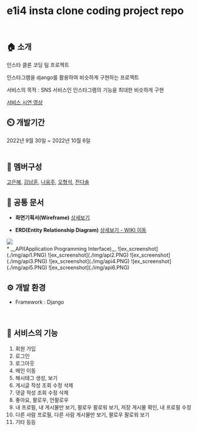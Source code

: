 # e1i4 insta clone coding project repo #  
<br/> 

## 🏠 소개

인스타 클론 코딩 팀 프로젝트

인스타그램을 django를 활용하여 비슷하게 구현하는 프로젝트

서비스의 목적 : SNS 서비스인 인스타그램의 기능을 최대한 비슷하게 구현  

[서비스 시연 영상](https://woong-garden.tistory.com/entry/2-%EC%83%88%EC%8B%B9%EC%9D%B4%EC%9D%98-%ED%94%84%EB%A1%9C%EC%A0%9D%ED%8A%B8-Django-%EC%9D%B8%EC%8A%A4%ED%83%80-%ED%81%B4%EB%A1%A0-%EC%BD%94%EB%94%A9)
<br/> 

## ⏲️ 개발기간
2022년 9월 30일 ~ 2022년 10월 6일  
<br/> 

## 🧙 멤버구성
[고은혜](https://github.com/gracegoh924), [김남훈](https://github.com/nhkmi1001), [나웅주](https://github.com/woong-garden), [오형석](https://github.com/auberr), [전다솔](https://github.com/0sol0)
<br/> 

## 📝 공통 문서

* __화면기획서(Wireframe)__ [상세보기](https://www.figma.com/proto/kPn3gSrv4c8r1tIW7zXEZY/e1i4_instaclone_wireframe_v1.0?node-id=5%3A208&scaling=min-zoom&page-id=0%3A1&starting-point-node-id=5%3A208)

* __ERD(Entity Relationship Diagram)__ [상세보기 - WIKI 이동](https://github.com/auberr/project_e1i4_insta_clone/wiki/ERD)
<img src="https://user-images.githubusercontent.com/6766202/193394013-62128eeb-6cf9-4e2c-94bf-5e6fcbbe6b7c.png">
<br>
* __API(Application Programming Interface)__
![ex_screenshot](./img/api1.PNG)
![ex_screenshot](./img/api2.PNG)
![ex_screenshot](./img/api3.PNG)
![ex_screenshot](./img/api4.PNG)
![ex_screenshot](./img/api5.PNG)
![ex_screenshot](./img/api6.PNG)

<br/> 


## ⚙️ 개발 환경
* Framework : Django  
<br/> 


## 📌 서비스의 기능

1. 회원 가입
2. 로그인
3. 로그아웃
4. 메인 이동
5. 해시태그 생성, 보기
6. 게시글 작성 조회 수정 삭제
7. 댓글 작성 조회 수정 삭제
8. 좋아요, 팔로우, 언팔로우
9. 내 프로필, 내 게시물만 보기, 팔로우 팔로워 보기, 저장 게시물 확인, 내 프로필 수정
10. 다른 사람 프로필, 다른 사람 게시물만 보기, 팔로우 팔로워 보기
11. 기타 등등
